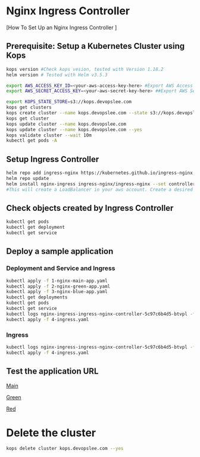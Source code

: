 # Nginx Ingress Controller

[How To Set Up an Nginx Ingress Controller ]

## Prerequisite: Setup a Kubernetes Cluster using Kops

```bash
kops version #Check kops vesion, tested with Version 1.18.2
helm version # Tested with Helm v3.5.3

export AWS_ACCESS_KEY_ID=<your-aws-access-key-here> #Export AWS Access Key
export AWS_SECRET_ACCESS_KEY=<your-aws-secret-key-here> ##Export AWS Secret Key

export KOPS_STATE_STORE=s3://kops.devopslee.com
kops get clusters
kops create cluster --name kops.devopslee.com --state s3://kops.devopslee.com --cloud aws --master-size t2.small --master-count 1 --master-zones us-east-1a --node-size t2.small --node-count 2 --zones us-east-1a,us-east-1b,us-east-1c
kops get cluster
kops update cluster --name kops.devopslee.com
kops update cluster --name kops.devopslee.com --yes
kops validate cluster --wait 10m
kubectl get pods -A
```

## Setup Ingress Controller

```bash
helm repo add ingress-nginx https://kubernetes.github.io/ingress-nginx
helm repo update
helm install nginx-ingress ingress-nginx/ingress-nginx --set controller.publishService.enabled=true
#This will create a LoadBalancer in your aws account. Create a desired record in Route53 poiting to the LoadBalancer
```


## Check objects created by Ingress Controller

```bash
kubectl get pods
kubectl get deployment
kubectl get service
```

## Deploy a sample application

### Deployment and Service and Ingress 

```bash
kubectl apply -f 1-nginx-main-app.yaml
kubectl apply -f 2-nginx-green-app.yaml
kubectl apply -f 3-nginx-blue-app.yaml
kubectl get deployments
kubectl get pods
kubectl get service
kubectl logs nginx-ingress-ingress-nginx-controller-5c97c6b4d5-btvpl -f 
kubectl apply -f 4-ingress.yaml

```

### Ingress

```bash
kubectl logs nginx-ingress-ingress-nginx-controller-5c97c6b4d5-btvpl -f 
kubectl apply -f 4-ingress.yaml
```


## Test the application URL

[Main](http://kops.devopslee.com/)

[Green](http://kops.devopslee.com/green)

[Red](http://kops.devopslee.com/blue)


# Delete the cluster

```bash
kops delete cluster kops.devopslee.com --yes
```